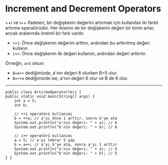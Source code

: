 # Increment and Decrement Operators


++i ve i++ ifadeleri, bir değişkenin değerini artırmak için kullanılan iki farklı artırma operatörüdür. Her ikisinin de bir değişkenin değeri bir birim artar, ancak aralarında önemli bir fark vardır.

- `++i`: Önce değişkenin değerini arttırır, ardından bu arttırılmış değeri kullanır.
- `i++`: Önce değişkenin ilk değeri kullanılır, ardından değeri arttırılır.

Örneğin, `a=5` olsun:

- `B=a++` dediğimizde, a'nın değeri 6 olurken B=5 olur.
- `B=++a` dediğimizde ise, a'nın değeri 6 olur ve B de 6 olur.

------



    public class ArtirmaOperatorleri {
    public static void main(String[] args) {
        int a = 5;
        int b;

        // ++i operatörü kullanımı
        b = ++a; // a'yı önce 1 arttır, sonra b'ye ata
        System.out.println("a'nın değeri: " + a); // 6
        System.out.println("b'nin değeri: " + b); // 6

        // i++ operatörü kullanımı
        a = 5; // a'yı tekrar 5 yap
        b = a++; // a'yı b'ye ata, sonra a'yı 1 arttır
        System.out.println("a'nın değeri: " + a); // 6
        System.out.println("b'nin değeri: " + b); // 5
    } }


